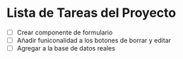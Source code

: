 # Lista de Tareas del Proyecto

- [ ] Crear componente de formulario
- [ ] Añadir funiconalidad a los botones de borrar y editar
- [ ] Agregar a la base de datos reales